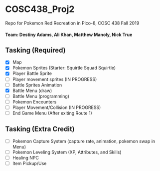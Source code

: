 # COSC438_Proj2
Repo for Pokemon Red Recreation in Pico-8, COSC 438 Fall 2019

#### Team: Destiny Adams, Ali Khan, Matthew Manoly, Nick True

## Tasking (Required)
- [x] Map
- [x] Pokemon Sprites (Starter: Squirtle Squad Squirtle)
- [x] Player Battle Sprite
- [ ] Player movement sprites (IN PROGRESS)
- [ ] Battle Sprites Animation
- [x] Battle Menu (draw)
- [ ] Battle Menu (programming)
- [ ] Pokemon Encounters
- [ ] Player Movement/Collision (IN PROGRESS)
- [ ] End Game Menu (After exiting Route 1)

## Tasking (Extra Credit)
- [ ] Pokemon Capture System (capture rate, animation, pokemon swap in Menu)
- [ ] Pokemon Leveling System (XP, Attributes, and Skills)
- [ ] Healing NPC
- [ ] Item Pickup/Use
